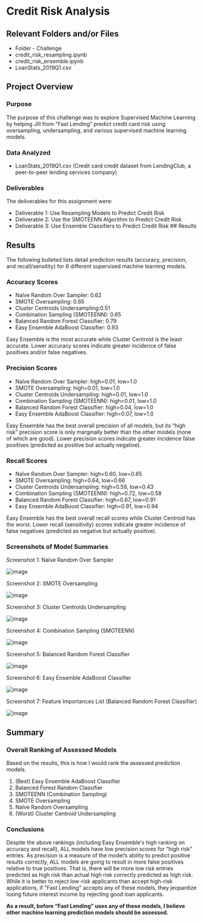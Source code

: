 # Credit Risk Analysis
## Relevant Folders and/or Files
-	Folder - Challenge
-	credit_risk_resampling.ipynb
-	credit_risk_ensemble.ipynb
-	LoanStats_2019Q1.csv

## Project Overview
### Purpose

The purpose of this challenge was to explore Supervised Machine Learning by helping Jill from “Fast Lending” predict credit card risk using oversampling, undersampling, and various supervised machine learning models.  

### Data Analyzed
-	LoanStats_2019Q1.csv (Credit card credit dataset from LendingClub, a peer-to-peer lending services company)

### Deliverables 
The deliverables for this assignment were:
-	Deliverable 1: Use Resampling Models to Predict Credit Risk 
-	Deliverable 2: Use the SMOTEENN Algorithm to Predict Credit Risk 
-	Deliverable 3: Use Ensemble Classifiers to Predict Credit Risk ## Results

## Results
The following bulleted lists detail prediction results (accuracy, precision, and recall/sensitity) for 6 different supervised machine learning models.  

### Accuracy Scores
-	Naïve Random Over Sampler: 0.62
-	SMOTE Oversampling: 0.65
-	Cluster Centroids Undersampling:0.51
-	Combination Sampling (SMOTEENN): 0.65
-	Balanced Random Forest Classifier: 0.79
-	Easy Ensemble AdaBoost Classifier: 0.93

Easy Ensemble is the most accurate while Cluster Centroid is the least accurate. Lower accuracy scores indicate greater incidence of false positives and/or false negatives.  

### Precision Scores
-	Naïve Random Over Sampler: high=0.01, low=1.0
-	SMOTE Oversampling: high=0.01, low=1.0
-	Cluster Centroids Undersampling: high=0.01, low=1.0
-	Combination Sampling (SMOTEENN): high=0.01, low=1.0
-	Balanced Random Forest Classifier: high=0.04, low=1.0
-	Easy Ensemble AdaBoost Classifier: high=0.07, low=1.0

Easy Ensemble has the best overall precision of all models, but its “high risk” precision score is only marginally better than the other models (none of which are good). Lower precision scores indicate greater incidence false positives (predicted as positive but actually negative).

### Recall Scores
-	Naïve Random Over Sampler: high=0.60, low=0.65
-	SMOTE Oversampling: high=0.64, low=0.66
-	Cluster Centroids Undersampling: high=0.59, low=0.43
-	Combination Sampling (SMOTEENN): high=0.72, low=0.58
-	Balanced Random Forest Classifier: high=0.67, low=0.91
-	Easy Ensemble AdaBoost Classifier: high=0.91, low=0.94

Easy Ensemble has the best overall recall scores while Cluster Centroid has the worst. Lower recall (sensitivity) scores indicate greater incidence of false negatives (predicted as negative but actually positive). 


### Screenshots of Model Summaries

Screenshot 1: Naïve Random Over Sampler

![image](https://user-images.githubusercontent.com/92705556/163703895-6fa140f5-9e7d-4130-9350-e11e2de5e2bc.png)

Screenshot 2: SMOTE Oversampling

![image](https://user-images.githubusercontent.com/92705556/163703906-ba233e37-ac2a-4c33-ae8c-32834640dc5a.png)

Screenshot 3: Cluster Centroids Undersampling

![image](https://user-images.githubusercontent.com/92705556/163703921-ebb0bb88-c3ce-42fd-a251-8f68ddb6eb15.png)

Screenshot 4: Combination Sampling (SMOTEENN)

![image](https://user-images.githubusercontent.com/92705556/163703929-8cf7953f-86c5-423e-8ed7-9f1ebe56a7d0.png)

Screenshot 5: Balanced Random Forest Classifier

![image](https://user-images.githubusercontent.com/92705556/164130537-b149cee7-5446-48d8-8aaf-af5fc4bcb5f0.png)

Screenshot 6: Easy Ensemble AdaBoost Classifier

![image](https://user-images.githubusercontent.com/92705556/164130604-9f9a214f-b4d9-4d98-a30d-f7cbe84c479b.png)

Screenshot 7: Feature Importances List (Balanced Random Forest Classifier)

![image](https://user-images.githubusercontent.com/92705556/163703961-0f742bd0-e0de-4ad8-bc8f-b3e106feb58a.png)


## Summary
### Overall Ranking of Assessed Models
Based on the results, this is how I would rank the assessed prediction models. 
1.	(Best) Easy Ensemble AdaBoost Classifier
2.	Balanced Forest Random Classifier
3.	SMOTEENN (Combination Sampling)
4.	SMOTE Oversampling
5.	Naïve Random Oversampling
6.	(Worst) Cluster Centroid Undersampling

### Conclusions
Despite the above rankings (including Easy Ensemble's high ranking on accuracy and recall), ALL models have low precision scores for “high risk” entries. As precision is a measure of the model’s ability to predict positive results correctly, ALL models are going to result in more false positives relative to true positives. That is, there will be more low risk entries predicted as high risk than actual high risk correctly predicted as high risk. While it is better to reject low-risk applicants than accept high-risk applications, if "Fast Lending" accepts any of these models, they jeopardize losing future interest income by rejecting good loan applicants. 

**As a result, before “Fast Lending” uses any of these models, I believe other machine learning prediction models should be assessed.**    
